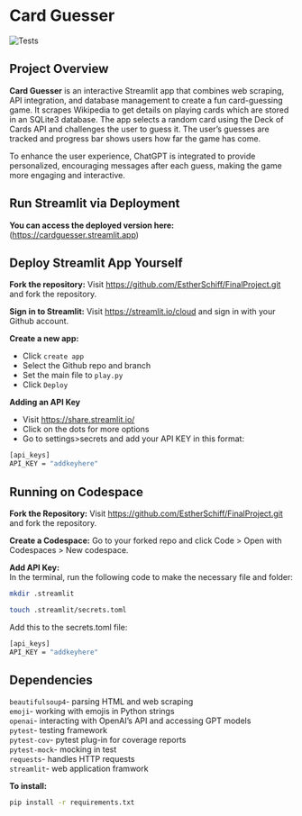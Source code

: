 # Card Guesser  
![Tests](https://github.com/EstherSchiff/FinalProject/actions/workflows/run-tests.yml/badge.svg)

## Project Overview
**Card Guesser** is an interactive Streamlit app that combines web scraping, API integration, and database management to create a fun card-guessing game. It scrapes Wikipedia to get details on playing cards which are stored in an SQLite3 database. The app selects a random card using the Deck of Cards API and challenges the user to guess it. The user’s guesses are tracked and progress bar shows users how far the game has come.

To enhance the user experience, ChatGPT is integrated to provide personalized, encouraging messages after each guess, making the game more engaging and interactive.

## Run Streamlit via Deployment
**You can access the deployed version here:** (https://cardguesser.streamlit.app)

## Deploy Streamlit App Yourself
**Fork the repository:**
Visit https://github.com/EstherSchiff/FinalProject.git and fork the repository.

**Sign in to Streamlit:**
Visit https://streamlit.io/cloud and sign in with your Github account.

**Create a new app:**
- Click ```create app```
- Select the Github repo and branch
- Set the main file to ```play.py```
- Click ```Deploy```

**Adding an API Key**
- Visit https://share.streamlit.io/
- Click on the dots for more options
- Go to settings>secrets and add your API KEY in this format:
```bash
[api_keys]
API_KEY = "addkeyhere"
```

## Running on Codespace
**Fork the Repository:**
Visit https://github.com/EstherSchiff/FinalProject.git and fork the repository. 

**Create a Codespace:**
Go to your forked repo and click Code > Open with Codespaces > New codespace.  

**Add API Key:**  
In the terminal, run the following code to make the necessary file and folder:
```bash
mkdir .streamlit
```
```bash
touch .streamlit/secrets.toml
```
Add this to the secrets.toml file:
```bash
[api_keys]
API_KEY = "addkeyhere"
```

## Dependencies
`beautifulsoup4`- parsing HTML and web scraping  
`emoji`- working with emojis in Python strings  
`openai`- interacting with OpenAI’s API and accessing GPT models  
`pytest`- testing framework  
`pytest-cov`- pytest plug-in for coverage reports  
`pytest-mock`- mocking in test  
`requests`- handles HTTP requests  
`streamlit`- web application framwork  

**To install:**
```bash
pip install -r requirements.txt
```
